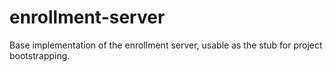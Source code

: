# enrollment-server
Base implementation of the enrollment server, usable as the stub for project bootstrapping.
